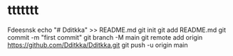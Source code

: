 # ttttttt
Fdeesnsk
echo "# Dditkka" >> README.md
git init
git add README.md
git commit -m "first commit"
git branch -M main
git remote add origin https://github.com/Dditkka/Dditkka.git
git push -u origin main
